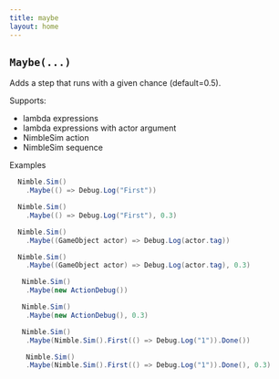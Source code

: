 ```yaml
---
title: maybe
layout: home
---
```


## `Maybe(...)`

Adds a step that runs with a given chance (default=0.5).

Supports:
  - lambda expressions
  - lambda expressions with actor argument
  - NimbleSim action
  - NimbleSim sequence

Examples

```csharp
  Nimble.Sim()
    .Maybe(() => Debug.Log("First"))

  Nimble.Sim()
    .Maybe(() => Debug.Log("First"), 0.3)
```

```csharp
  Nimble.Sim()
    .Maybe((GameObject actor) => Debug.Log(actor.tag))

  Nimble.Sim()
    .Maybe((GameObject actor) => Debug.Log(actor.tag), 0.3)
```

```csharp
   Nimble.Sim()
    .Maybe(new ActionDebug())

   Nimble.Sim()
    .Maybe(new ActionDebug(), 0.3)
```

```csharp
   Nimble.Sim()
    .Maybe(Nimble.Sim().First(() => Debug.Log("1")).Done())

    Nimble.Sim()
    .Maybe(Nimble.Sim().First(() => Debug.Log("1")).Done(), 0.3)
```